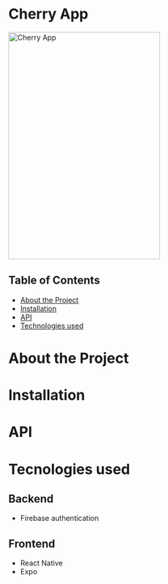 # Cherry App
 
<div text-align="center">
<img src="https://i.ibb.co/dMgdT2t/IMG-0193.jpg" alt="Cherry App" width="300" height="450">
</div>
   


## Table of Contents
- [About the Project](#about-the-project)
- [Installation](#installation)
- [API](#api)
- [Technologies used](#technologies-used)


# About the Project


# Installation


# API


# Tecnologies used
## Backend
- Firebase authentication

## Frontend
- React Native
- Expo


